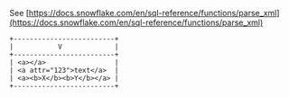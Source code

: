 See [https://docs.snowflake.com/en/sql-reference/functions/parse_xml](https://docs.snowflake.com/en/sql-reference/functions/parse_xml)
```
+-------------------------+
|           V             |
+-------------------------+
| <a></a>                 |
| <a attr="123">text</a>  |
| <a><b>X</b><b>Y</b></a> |
+-------------------------+
```
